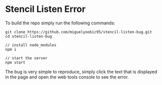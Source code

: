 
# Stencil Listen Error

To build the repo simply run the following commands:

```
git clone https://github.com/miguelyoobic95/stencil-listen-bug.git
cd stencil-listen-bug

// install node_modules
npm i

// start the server
npm start
```

The bug is very simple to reproduce, simply click the text that is displayed in the page and open the web tools console to see the error.

